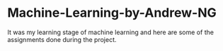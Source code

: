 # Machine-Learning-by-Andrew-NG
It was my learning stage of machine learning and here are some of the assignments done during the project.
